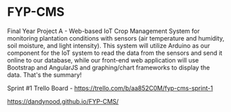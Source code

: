 # FYP-CMS
Final Year Project A - Web-based IoT Crop Management System for monitoring plantation conditions with sensors (air temperature and humidity, soil moisture, and light intensity). This system will utilize Arduino as our component for the IoT system to read the data from the sensors and send it online to our database, while our front-end web application will use Bootstrap and AngularJS and graphing/chart frameworks to display the data. That's the summary!

Sprint #1 Trello Board - https://trello.com/b/aa852C0M/fyp-cms-sprint-1

https://dandynood.github.io/FYP-CMS/
